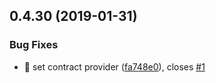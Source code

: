 <a name="0.4.30"></a>
## 0.4.30 (2019-01-31)


### Bug Fixes

* 🐛 set contract provider ([fa748e0](https://github.com/caiqingfeng/chainstack.js/commit/fa748e0)), closes [#1](https://github.com/caiqingfeng/chainstack.js/issues/1)



